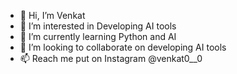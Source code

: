 - 👋 Hi, I’m Venkat
- 👀 I’m interested in Developing AI tools
- 🌱 I’m currently learning Python and AI
- 💞️ I’m looking to collaborate on developing AI tools
- 📫 Reach me put on Instagram @venkat0__0

<!---
Venkat-000/Venkat-000 is a ✨ special ✨ repository because its `README.md` (this file) appears on your GitHub profile.
You can click the Preview link to take a look at your changes.
--->
